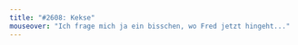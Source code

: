 ```yaml
---
title: "#2608: Kekse"
mouseover: "Ich frage mich ja ein bisschen, wo Fred jetzt hingeht..."
---
```


